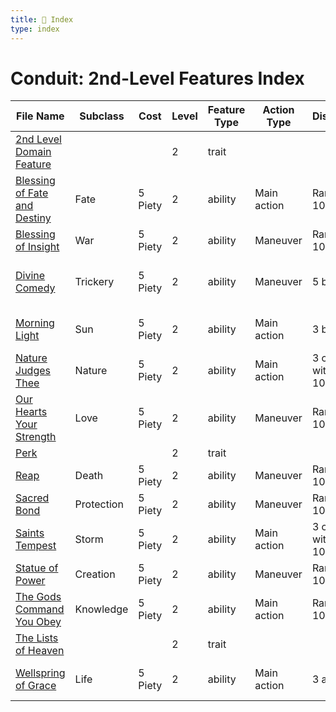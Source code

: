 ```yaml
---
title: 📑 Index
type: index
---
```


# Conduit: 2nd-Level Features Index

| File Name                                                               | Subclass   | Cost    | Level | Feature Type | Action Type | Distance         | Target                         |
| ----------------------------------------------------------------------- | ---------- | ------- | ----- | ------------ | ----------- | ---------------- | ------------------------------ |
| [2nd Level Domain Feature](../2nd%20Level%20Domain%20Feature)           |            |         | 2     | trait        |             |                  |                                |
| [Blessing of Fate and Destiny](../Blessing%20of%20Fate%20and%20Destiny) | Fate       | 5 Piety | 2     | ability      | Main action | Ranged 10        | Three creatures                |
| [Blessing of Insight](../Blessing%20of%20Insight)                       | War        | 5 Piety | 2     | ability      | Maneuver    | Ranged 10        | Self and each ally             |
| [Divine Comedy](../Divine%20Comedy)                                     | Trickery   | 5 Piety | 2     | ability      | Maneuver    | 5 burst          | Self and each ally in the area |
| [Morning Light](../Morning%20Light)                                     | Sun        | 5 Piety | 2     | ability      | Main action | 3 burst          | Each enemy in the area         |
| [Nature Judges Thee](../Nature%20Judges%20Thee)                         | Nature     | 5 Piety | 2     | ability      | Main action | 3 cube within 10 | Each enemy in the area         |
| [Our Hearts Your Strength](../Our%20Hearts%20Your%20Strength)           | Love       | 5 Piety | 2     | ability      | Maneuver    | Ranged 10        | Self and one ally              |
| [Perk](../Perk)                                                         |            |         | 2     | trait        |             |                  |                                |
| [Reap](../Reap)                                                         | Death      | 5 Piety | 2     | ability      | Maneuver    | Ranged 10        | Each ally                      |
| [Sacred Bond](../Sacred%20Bond)                                         | Protection | 5 Piety | 2     | ability      | Maneuver    | Ranged 10        | Self and one ally              |
| [Saints Tempest](../Saints%20Tempest)                                   | Storm      | 5 Piety | 2     | ability      | Main action | 3 cube within 10 | Each enemy in the area         |
| [Statue of Power](../Statue%20of%20Power)                               | Creation   | 5 Piety | 2     | ability      | Maneuver    | Ranged 10        | Special                        |
| [The Gods Command You Obey](../The%20Gods%20Command%20You%20Obey)       | Knowledge  | 5 Piety | 2     | ability      | Main action | Ranged 10        | One creature                   |
| [The Lists of Heaven](../The%20Lists%20of%20Heaven)                     |            |         | 2     | trait        |             |                  |                                |
| [Wellspring of Grace](../Wellspring%20of%20Grace)                       | Life       | 5 Piety | 2     | ability      | Main action | 3 aura           | Each ally in the area          |
